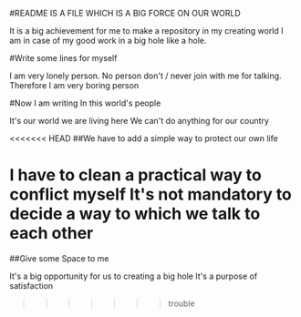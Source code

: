 #README IS A FILE WHICH IS A BIG FORCE ON OUR WORLD

It is a big achievement for me to make a repository in my creating world
I am in case of my good work in a big hole like a hole.

#Write some lines for myself

I am very lonely person.
No person don't / never join with me for talking.
Therefore I am very boring person

#Now I am writing In this world's people

It's our world we are living here
We can't do anything for our country

<<<<<<< HEAD
##We have to add a simple way to protect our own life

I have to clean a practical way to conflict myself
It's not mandatory to decide a way to which we talk to each other
=======
##Give some Space to me

It's a big opportunity for us to creating a big hole
It's a purpose of satisfaction
>>>>>>> trouble
